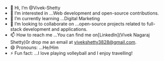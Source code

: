 - 👋 Hi, I’m @Vivek-Shetty
- 👀 I’m interested in ...Web development and open-source contributions.
- 🌱 I’m currently learning ...Digital Marketing
- 💞️ I’m looking to collaborate on ...open-source projects related to full-stack development and applications.
- 📫 How to reach me ...You can find me on[LinkedIn](Vivek Nagaraj Shetty)0r drop me an email at vivekshetty3828@gmail.com.
- 😄 Pronouns: ...He/Him
- ⚡ Fun fact: ...I love playing volleyball and I enjoy travelling!

<!---
Vivek-Shetty/Vivek-Shetty is a ✨ special ✨ repository because its `README.md` (this file) appears on your GitHub profile.
You can click the Preview link to take a look at your changes.
--->
